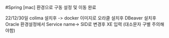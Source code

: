 #Spring
[mac] 환경으로 구동 설정 및 이동 완료

22/12/30일 colima 설치후 -> docker 이미지로 오라클 설치후 DBeaver 설치후 Oracle 환경설정에서 Service name-> SID로 변경후 XE 입력 (대소문자 구별 주의해야함)
